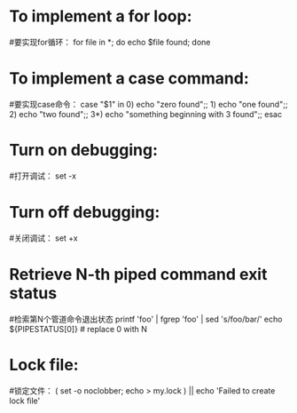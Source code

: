 # To implement a for loop:
#要实现for循环：
for file in *;
do 
    echo $file found;
done

# To implement a case command:
#要实现case命令：
case "$1"
in
    0) echo "zero found";;
    1) echo "one found";;
    2) echo "two found";;
    3*) echo "something beginning with 3 found";;
esac

# Turn on debugging:
#打开调试：
set -x

# Turn off debugging:
#关闭调试：
set +x

# Retrieve N-th piped command exit status
#检索第N个管道命令退出状态
printf 'foo' | fgrep 'foo' | sed 's/foo/bar/'
echo ${PIPESTATUS[0]}  # replace 0 with N

# Lock file:
#锁定文件：
( set -o noclobber; echo > my.lock ) || echo 'Failed to create lock file'

